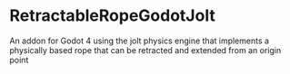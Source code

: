 # RetractableRopeGodotJolt
An addon for Godot 4 using the jolt physics engine that implements a physically based rope that can be retracted and extended from an origin point

